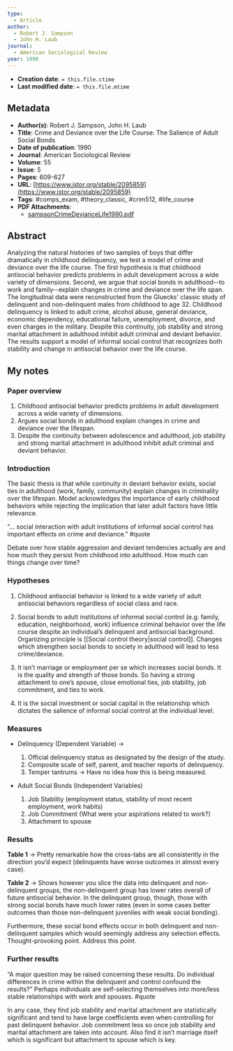 ```yaml
---
type:
  - Article
author:
  - Robert J. Sampson
  - John H. Laub
journal:
  - American Sociological Review
year: 1990
---
```


* **Creation date**: `= this.file.ctime`
* **Last modified date**: `= this.file.mtime`

## Metadata

* **Author(s)**: Robert J. Sampson, John H. Laub
* **Title**: Crime and Deviance over the Life Course: The Salience of Adult Social Bonds
* **Date of publication**: 1990
* **Journal**: American Sociological Review
* **Volume**: 55
* **Issue**: 5
* **Pages**: 609-627
* **URL**: [https://www.jstor.org/stable/2095859](https://www.jstor.org/stable/2095859)
* **Tags**: #comps_exam, #theory_classic, #crim512, #life_course
* **PDF Attachments**:
  * [sampsonCrimeDevianceLife1990.pdf](zotero://open-pdf/library/items/AUK4SDHZ)

## Abstract

Analyzing the natural histories of two samples of boys that differ dramatically in childhood delinquency, we test a model of crime and deviance over the life course. The first hypothesis is that childhood antisocial behavior predicts problems in adult development across a wide variety of dimensions. Second, we argue that social bonds in adulthood--to work and family--explain changes in crime and deviance over the life span. The longitudinal data were reconstructed from the Gluecks' classic study of delinquent and non-delinquent males from childhood to age 32. Childhood delinquency is linked to adult crime, alcohol abuse, general deviance, economic dependency, educational failure, unemployment, divorce, and even charges in the military. Despite this continuity, job stability and strong marital attachment in adulthood inhibit adult criminal and deviant behavior. The results support a model of informal social control that recognizes both stability and change in antisocial behavior over the life course.

## My notes

### Paper overview

1. Childhood antisocial behavior predicts problems in adult development across a wide variety of dimensions.
2. Argues social bonds in adulthood explain changes in crime and deviance over the lifespan.
3. Despite the continuity between adolescence and adulthood,  job stability and strong marital attachment in adulthood inhibit adult criminal and deviant behavior.
    
### Introduction

The basic thesis is that while continuity in deviant behavior exists, social ties in adulthood (work, family, community) explain changes in criminality over the lifespan. Model acknowledges the importance of early childhood behaviors while rejecting the implication that later adult factors have little relevance.

“... social interaction with adult institutions of informal social control has important effects on crime and deviance.” #quote 

Debate over how stable aggression and deviant tendencies actually are and how much they persist from childhood into adulthood. How much can things change over time?

### Hypotheses

1. Childhood antisocial behavior is linked to a wide variety of adult antisocial behaviors regardless of social class and race.

2. Social bonds to adult institutions of informal social control (e.g. family, education, neighborhood, work) influence criminal behavior over the life course despite an individual’s delinquent and antisocial background. Organizing principle is [[Social control theory|social control]]. Changes which strengthen social bonds to society in adulthood will lead to less crime/deviance.

3. It isn’t marriage or employment per se which increases social bonds. It is the quality and strength of those bonds. So having a strong attachment to one’s spouse, close emotional ties, job stability, job commitment, and ties to work.

4. It is the social investment or social capital in the relationship which dictates the salience of informal social control at the individual level.

### Measures

* Delinquency (Dependent Variable) ->
	1. Official delinquency status as designated by the design of the study.
	2. Composite scale of self, parent, and teacher reports of delinquency.
	3. Temper tantrums -> Have no idea how this is being measured.

* Adult Social Bonds (Independent Variables)
	1. Job Stability (employment status, stability of most recent employment, work habits)
	2. Job Commitment (What were your aspirations related to work?)
	3. Attachment to spouse
    
### Results

**Table 1** -> Pretty remarkable how the cross-tabs are all consistently in the direction you’d expect (delinquents have worse outcomes in almost every case).

**Table 2** -> Shows however you slice the data into delinquent and non-delinquent groups, the non-delinquent group has lower rates overall of future antisocial behavior. In the delinquent group, though, those with strong social bonds have much lower rates (even in some cases better outcomes than those non-delinquent juveniles with weak social bonding).

Furthermore, these social bond effects occur in both delinquent and non-delinquent samples which would seemingly address any selection effects. Thought-provoking point. Address this point.

### Further results

“A major question may be raised concerning these results. Do individual differences in crime within the delinquent and control confound the results?” Perhaps individuals are self-selecting themselves into more/less stable relationships with work and spouses. #quote

In any case, they find job stability and marital attachment are statistically significant and tend to have large coefficients even when controlling for past delinquent behavior. Job commitment less so once job stability and marital attachment are taken into account. Also find it isn’t marriage itself which is significant but attachment to spouse which is key.